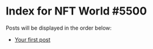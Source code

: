 # Index for NFT World #5500
Posts will be displayed in the order below:

- [Your first post](./001-first.md)

